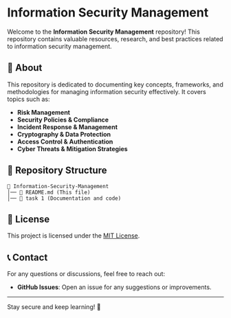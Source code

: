 # Information Security Management

Welcome to the **Information Security Management** repository! This repository contains valuable resources, research, and best practices related to information security management.

## 📌 About
This repository is dedicated to documenting key concepts, frameworks, and methodologies for managing information security effectively. It covers topics such as:
- **Risk Management**
- **Security Policies & Compliance**
- **Incident Response & Management**
- **Cryptography & Data Protection**
- **Access Control & Authentication**
- **Cyber Threats & Mitigation Strategies**

## 📂 Repository Structure
```
📂 Information-Security-Management
│── 📜 README.md (This file)
│── 📁 task 1 (Documentation and code)

```

## 📜 License
This project is licensed under the [MIT License](LICENSE).

## 📞 Contact
For any questions or discussions, feel free to reach out:
- **GitHub Issues**: Open an issue for any suggestions or improvements.

---
Stay secure and keep learning! 🔐
